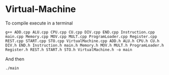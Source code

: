 # Virtual-Machine

To compile execute in a terminal

`g++ ADD.cpp ALU.cpp CPU.cpp CU.cpp DIV.cpp END.cpp Instruction.cpp main.cpp Memory.cpp MOV.cpp MULT.cpp ProgramLoader.cpp Register.cpp REST.cpp START.cpp STO.cpp VirtualMachine.cpp ADD.h ALU.h CPU.h CU.h DIV.h END.h Instruction.h main.h Memory.h MOV.h MULT.h ProgramLoader.h Register.h REST.h START.h STO.h VirtualMachine.h -o main`

And then 

`./main`
